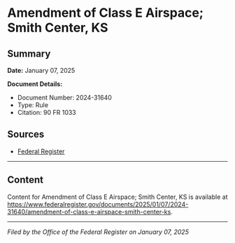 # Amendment of Class E Airspace; Smith Center, KS

## Summary

**Date:** January 07, 2025

**Document Details:**
- Document Number: 2024-31640
- Type: Rule
- Citation: 90 FR 1033

## Sources
- [Federal Register](https://www.federalregister.gov/documents/2025/01/07/2024-31640/amendment-of-class-e-airspace-smith-center-ks)

---

## Content

Content for Amendment of Class E Airspace; Smith Center, KS is available at https://www.federalregister.gov/documents/2025/01/07/2024-31640/amendment-of-class-e-airspace-smith-center-ks.

---

*Filed by the Office of the Federal Register on January 07, 2025*
